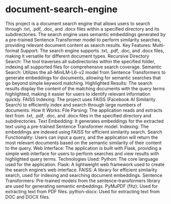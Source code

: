 # document-search-engine
This project is a document search engine that allows users to search through .txt, .pdf, .doc, and .docx files within a specified directory and its subdirectories. The search engine uses semantic embeddings generated by a pre-trained Sentence Transformer model to perform similarity searches, providing relevant document content as search results.
Key Features:
Multi-format Support: The search engine supports .txt, .pdf, .doc, and .docx files, making it versatile for different document types.
Recursive Directory Search: The tool traverses all subdirectories within the specified folder, indexing all supported files for comprehensive search coverage.
Semantic Search: Utilizes the all-MiniLM-L6-v2 model from Sentence Transformers to generate embeddings for documents, allowing for semantic searches that go beyond simple keyword matching.
Highlighted Results: The search results display the content of the matching documents with the query terms highlighted, making it easier for users to identify relevant information quickly.
FAISS Indexing: The project uses FAISS (Facebook AI Similarity Search) to efficiently index and search through large numbers of documents.
How It Works:
File Parsing: The application reads and extracts text from .txt, .pdf, .doc, and .docx files in the specified directory and subdirectories.
Text Embedding: It generates embeddings for the extracted text using a pre-trained Sentence Transformer model.
Indexing: The embeddings are indexed using FAISS for efficient similarity search.
Search Functionality: Users can input a query, and the application will return the most relevant documents based on the semantic similarity of their content to the query.
Web Interface: The application is built with Flask, providing a simple web interface for users to perform searches and view results with highlighted query terms.
Technologies Used:
Python: The core language used for the application.
Flask: A lightweight web framework used to create the search engine’s web interface.
FAISS: A library for efficient similarity search, used for indexing and searching document embeddings.
Sentence Transformers: Pre-trained models from the sentence-transformers library are used for generating semantic embeddings.
PyMuPDF (fitz): Used for extracting text from PDF files.
python-docx: Used for extracting text from DOC and DOCX files.
